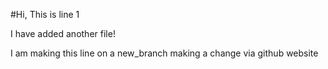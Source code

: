 #Hi, This is line 1

I have added another file!

I am making this line on a new_branch
making a change via github website
